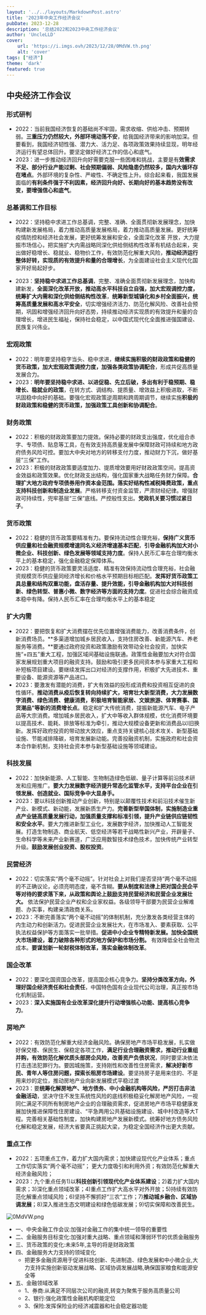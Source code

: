 ```yaml
---
layout: '../../layouts/MarkdownPost.astro'
title: '2023年中央工作经济会议'
pubDate: 2023-12-28
description: '总结2022和2023中央工作经济会议'
author: 'UncleLLD'
cover:
    url: 'https://i.imgs.ovh/2023/12/28/0MdVW.th.png'
    alt: 'cover'
tags: ["经济"]
theme: 'dark'
featured: true
---
```


## 中央经济工作会议

### 形式研判

* 2022：当前我国经济恢复的基础尚不牢固，需求收缩、供给冲击、预期转弱。**三重压力仍然较大，外部环境动荡不安**，给我国经济带来的影响加深。但要看到，我国经济韧性强、潜力大、活力足、各项政策效果持续显现，明年经济运行有望总体回升。要坚定做好经济工作的信心和底气。
* 2023：进一步推动经济回升向好需要克服一些困难和挑战，主要是有**效需求不足、部分行业产能过剩、社会预期偏弱、风险隐患仍然较多，国内大循环存在堵点**。外部环境的复杂性、严峻性、不确定性上升。综合起来看，我国发展面临的**有利条件强于不利因素，经济回升向好、长期向好的基本趋势没有改变，要增强信心和底气**。

### 总基调和工作目标

* 2022：坚持稳中求进工作总基调，完整、准确、全面贯彻新发展理念，加快构建新发展格局，着力推动高质量发展格局，着力推动高质量发展。更好统筹疫情防控和经济社会发展，更好统筹发展和安全，全面深化改革
  开放，大力提振市场信心，把实施扩大内需战略同深化供给侧结构性改革有机结合起来，突出做好稳增长、稳就业、稳物价工作，有效防范化解重大风险，**推动经济运行整体好转，实现质的有效提升和量的合理增长**，为全面建设社会主义现代化国家开好局起好步。

* 2023：**坚持稳中求进工作总基调**，完整、准确全面贯彻新发展理念，加快构建新发，**全面深化改革开放，推动高水平科技自立自强，加大宏观调控力度，统筹扩大内需和深化供给侧结构性改革**，**统筹新型城镇化和乡村全面振兴，统筹高质量发展和高水平安全**，切实增强经济活力、防范化解风险、改善社会预期，巩固和增强经济回升向好态势，持续推动经济实现质的有效提升和量的合理增长，增进民生福祉，保持社会稳定，以中国式现代化全面推进强国建设、民族复兴伟业。

### 宏观政策

* 2022：明年要坚持稳字当头、稳中求进，**继续实施积极的财政政策和稳健的货币政策，加大宏观政策调控力度，加强各类政策协调配合**，形成共促高质量发展合力。
* 2023：**明年要坚持稳中求进、以进促稳、先立后破，多出有利于稳预期、稳增长、稳就业的政策**，在转方式、调结构、提质量、增效益上积极进取，不断巩固稳中向好的基础。要强化宏观政策逆周期和跨周期调节，继续实施**积极的财政政策和稳健的货币政策，加强政策工具创新和协调配合**。

### 财务政策

* 2022：积极的财政政策要加力提效。保持必要的财政支出强度，优化组合赤字、专项债、贴息等工具，在有效支持高质量发展中保障财政可持续和地方政府债务风险可控。要加大中央对地方的转移支付力度，推动财力下沉，做好基层“三保”工作。
* 2023：积极的财政政策要适度加力、提质增效要用好财政政策空间，提高资金效益和政策效果。优化财政支出结构，强化国家重大战略任务财力保障。**合理扩大地方政府专项债券用作资本金范围。落实好结构性减税降费政策，重点支持科技创新和制造业发展**。严格转移支付资金监管，严肃财经纪律。增强财政可持续性，兜牢基层“三保”底线。严控般性支出。**党政机关要习惯过紧日子**。

### 货币政策

* 2022：稳健的货币政策要精准有力。要保持流动性合理充裕，**保持广义货币供应量和社会融资规模增速同名义经济增速基本匹配**，**引导金融机构加大对小微企业、科技创新、绿色发展等领域支持力度**。保持人民币汇率在合理均衡水平上的基本稳定，强化金融稳定保障体系。
* 2023：稳健的货币政策要灵活适度、精准有效保持流动性合理充裕，社会融资规模货币供应量同经济增长和价格水平预期目标相匹配。**发挥好货币政策工具总量和结构双重功能，盘活存量、提升效能，引导金融机构加大对科技创新、绿色转型、普惠小微、数字经济等方面的支持力度**。促进社会综合融资成本稳中有降。保持人民币汇率在合理均衡水平上的基本稳定

### 扩大内需

* 2022：要把恢复和扩大消费摆在优先位置增强消费能力，改善消费条件，创新消费场员。**多渠道增加城乡居民收入，支持住房改善、新能源汽车、养老服务等消费。**要通过政府投资和政策激励有效带动全社会投资，加快实施“+四五”重大工程，加强区域间基础设施联通。政策性金融要加大对符合国家发展规划重大项目的融资支持。鼓励和吸引更多民间资本参与家重大工程和补短板项目建设。要继续发挥出口对经济的支撑作用，积极扩大先进技术、重要设备、能源资源等产品进口。
* 2023：要激发有潜能的消费，扩大有效益的投形成消费和投资相互促进的良性循环。**推动消费从疫后恢复转向持续扩大，培育壮大新型消费，大力发展数字消费、绿色消费、健康消费，积极培育智能家居、文娱旅游、体育赛事、国货潮品”等新的消费增长点**。稳定和扩大传统消费，提振新能源汽车、电子产品等大宗消费。增加城乡居民收入，扩大中等收入群体规模，优化消费环境要以提高技术、能耗、排放等标准为牵引，推动大规模设备更新和消费品以I旧换新。发挥好政府投资的带动放大效应，重点支持关键核心技术攻关、新型基础设施、节能减排降碳，培育发展新动能。完善投融资机制，实施政府和社会资本合作新机制，支持社会资本参与新型基础设施等领域建设。

### 科技发展

* 2022：加快新能源、人工智能、生物制造绿色低碳、量子计算等前沿技术研发和应用推广。**要大力发展数字经济提升常态化监管水平，支持平台企业在引领发展、创造就业、国际竞争中大显身手。**
* 2023：要以科技创新推动产业创新，特别是以颠覆性技术和前沿技术催生新产业、新模式、新动能，发展新质生产力。**完善新型举国体制，实施制造业重点产业链高质量发展行动，加强质量支撑和标准引领，提升产业链供应链韧性和安全水平**。要大力推进新型工业化，发展数字经济，加快推动人工智能发展。打造生物制造、商业航天、低空经济等若干战略性新兴产业，开辟量子、生命科学等未来产业新赛道，广泛应用数智技术绿色技术，加快传统产业转型升级。**鼓励发展创业投资、股权投资**。

### 民营经济

* 2022：切实落实“两个毫不动摇”。针对社会上对我们是否坚持“两个毫不动摇的不正确议论，必须亮明态度，毫不含糊。**要从制度和法律上把对国企民企平等对待的要求落下来，从政策和舆论上鼓励支持民营经济和民营企业发展壮大。** 依法保护民营企业产权和企业家权益。各级领导干部要为民营企业解难题、办实事，构建亲清政商关系。
* 2023：不断完善落实“两个毫不动摇”的体制机制，充分激发各类经营主体的内生动力和创新活力。促进民营企业发展壮大，在市场准入、要素获取、公平执法权益保护等方面落实一批举措。**促进中小企业专精特新发展。加快全国统大市场建设，着力破除各种形式的地方保护和市场分割。** 有效降低全社会物流成本。**要谋划新一轮财税体制改革，落实金融体制改革**。

### 国企改革

* 2022：要深化国资国企改革，提高国企核心竞争力。**坚持分类改革方向，外理好国企经济责任和社会责任**，中国特色国有企业现代公司治理，真正按市场化机制运营。
* 2023：**深入实施国有企业改革深化提升行动增强核心功能、提高核心竞争力**。

### 房地产

* 2022：有效防范化解重大经济金融风险。确保房地产市场平稳发展，扎实做好保交楼、保民生、保稳定各项工作，**满足行业合理融资需求，推动行业重组并购，有效防范化解优质头部房企风险，改善资产负债状况**，同时要坚决依法打击违法犯罪行为。要因城施策，支持刚性和改善性住房需求，**解决好新市民、青年人等住房问题，探索长租房市场建设**。要坚持房子是用来住的、不是用来炒的定位，推动房地产业向新发展模式平稳过渡
* 2023：要**统筹化解房地产、地方债务、中小金融机构等风险，严厉打击非法金融活动**，坚决守住不发生系统性风险的底线积极稳妥化解房地产风险，一视同仁满足不同所有制房地产企业的合理融资需求，促进房地产市场平稳健康发展加快推进保障性住房建设、“平急两用公共基础设施建设、城中村改造等大T程。完善相关基础性制度，加快构建房地产发展新模式。统筹好地方债务风险化解和稳定发展，经济大省要真正挑起大梁，为稳定全国经济作出更大贡献。

### 重点工作

* 2022：五项重点工作，着力扩大国内需求；加快建设现代化产业体系；重点工作切实落实“两个毫不动摇”；
  更大力度吸引和利用外资；有效防范化解重大经济金融风险；
* 2023：九个重点任务1)以**科技创新引领现代化产业体系建设**；2)着力扩大国内需求；3)深化重点领域改革；4)重点工作扩大高水平对外开放；5)持续有效防范化解重点领域风险；6)坚持不懈抓好“三农”工作；7)**推动城乡融合、区域协调发展**；8)深入推进生态文明建设和绿色低碳发展；9)切实保障和改善民生。



![0MdVW.png](https://i.imgs.ovh/2023/12/28/0MdVW.png)

* 一、中央金融工作会议:加强对金融工作的集中统一领导的重要性
* 二、金融服务目标变化:加强对重大战略、重点领域和薄弱环节的优质金融服务
* 三、货币政策的变化:未来5年,主导的将是财政政策
* 四、金融服务大力支持的领域变化
  - 把更多金融资源用于促进科技创新、先进制造、绿色发展和中小微企业,大力支持实施创新驱动发展战略、区域协调发展战略,确保国家粮食和能源安全等
* 五、金融领域改革
  - 1、券商:从满足不同层次公司的融资,转变为聚焦于服务高质量公司
  - 2、银行:强化政策性金融机构职能定位
  - 3、保险:发挥保险业的经济减震器和社会稳定器功能
